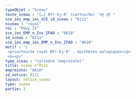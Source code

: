 ```yaml
---
typeObjet : "Sceau"
texte_sceau : "[…] Nfr-kȝ-R‘ (cartouche) ‘nḫ ḏt "
sce_ies_emp_ies_SCE_id_sceau : "0111"
niveau : "royal"
roi : "Pépy II"
sce_ies_EMP_n_Inv_IFAO : "8610"
id_sceau : "0111"
sce_ies_emp_ies_EMP_n_Inv_IFAO : "8610"
motif : "|
 <p>cartouche royal Nfr-kȝ-R‘ , épithètes eulogiques</p>
 <p><p>"
type_sceau : "cylindre (empreinte)"
title: sceau n°0111
empreinte: "8610"
id_notice: 0111
layout: notice_sceau
type: sceau
partie: 1
---
```

